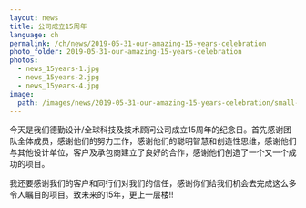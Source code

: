```yaml
---
layout: news
title: 公司成立15周年
language: ch
permalink: /ch/news/2019-05-31-our-amazing-15-years-celebration
photo_folder: 2019-05-31-our-amazing-15-years-celebration
photos:
  - news_15years-1.jpg
  - news_15years-2.jpg
  - news_15years-4.jpg
image:
  path: /images/news/2019-05-31-our-amazing-15-years-celebration/small--news_15years-2.jpg
---
```


今天是我们德勤设计/全球科技及技术顾问公司成立15周年的纪念日。首先感谢团队全体成员，感谢他们的努力工作，感谢他们的聪明智慧和创造性思维，感谢他们与其他设计单位，客户及承包商建立了良好的合作，感谢他们创造了一个又一个成功的项目。<!-- more -->

我还要感谢我们的客户和同行们对我们的信任，感谢你们给我们机会去完成这么多令人瞩目的项目。致未来的15年，更上一层楼!!

